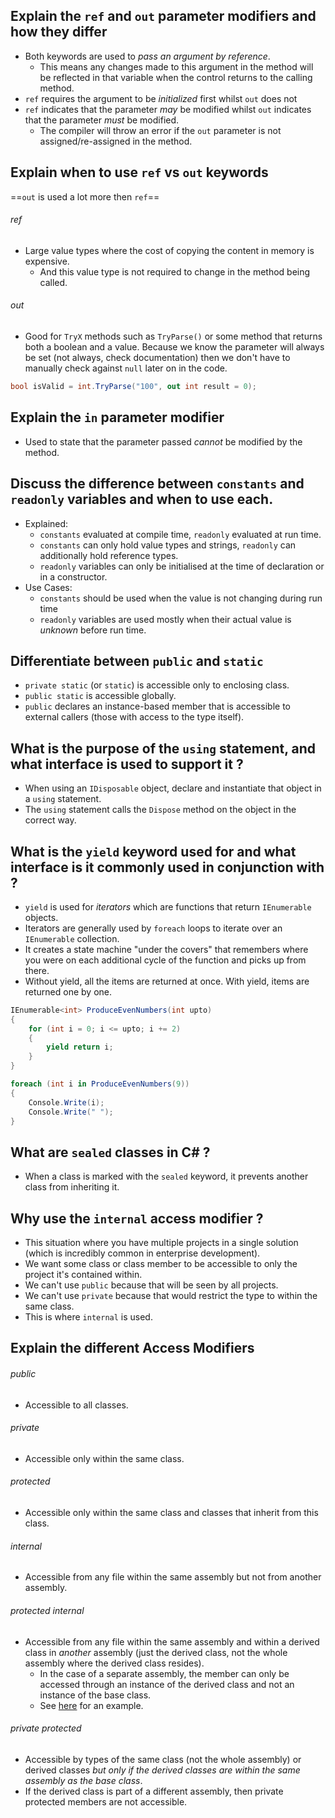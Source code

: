 ## Explain the `ref` and `out` parameter modifiers and how they differ
- Both keywords are used to *pass an argument by reference*.
	- This means any changes made to this argument in the method will be reflected in that variable when the control returns to the calling method.
- `ref` requires the argument to be *initialized* first whilst `out` does not
- `ref` indicates that the parameter *may* be modified whilst `out` indicates that the parameter *must* be modified.
	- The compiler will throw an error if the `out` parameter is not assigned/re-assigned in the method.

## Explain when to use `ref` vs `out` keywords
==`out` is used a lot more then `ref`==
###### ref
- Large value types where the cost of copying the content in memory is expensive.
	- And this value type is not required to change in the method being called.
###### out
- Good for `TryX` methods such as `TryParse()` or some method that returns both a boolean and a value. Because we know the parameter will always be set (not always, check documentation) then we don't have to manually check against `null` later on in the code.
```C#
bool isValid = int.TryParse("100", out int result = 0);
```

## Explain the `in` parameter modifier 
- Used to state that the parameter passed *cannot* be modified by the method.

## Discuss the difference between `constants` and `readonly` variables and when to use each.
- Explained:
	- `constants` evaluated at compile time, `readonly` evaluated at run time.
	- `constants` can only hold value types and strings, `readonly` can additionally hold reference types.
	- `readonly` variables can only be initialised at the time of declaration or in a constructor.
- Use Cases:
	- `constants` should be used when the value is not changing during run time
	- `readonly` variables are used mostly when their actual value is *unknown* before run time.

## Differentiate between `public` and `static`
- `private static` (or `static`) is accessible only to enclosing class.
- `public static` is accessible globally.
- `public` declares an instance-based member that is accessible to external callers (those with access to the type itself).

## What is the purpose of the `using` statement, and what interface is used to support it ?
- When using an `IDisposable` object, declare and instantiate that object in a `using` statement.
- The `using` statement calls the `Dispose` method on the object in the correct way.

## What is the `yield` keyword used for and what interface is it commonly used in conjunction with ?
- `yield` is used for *iterators* which are functions that return `IEnumerable` objects.
- Iterators are generally used by `foreach` loops to iterate over an `IEnumerable` collection.
- It creates a state machine "under the covers" that remembers where you were on each additional cycle of the function and picks up from there.
- Without yield, all the items are returned at once. With yield, items are returned one by one.
```c#
IEnumerable<int> ProduceEvenNumbers(int upto)
{
    for (int i = 0; i <= upto; i += 2)
    {
        yield return i;
    }
}

foreach (int i in ProduceEvenNumbers(9))
{
    Console.Write(i);
    Console.Write(" ");
}
```

## What are `sealed` classes in C# ?
- When a class is marked with the `sealed` keyword, it prevents another class from inheriting it.

## Why use the `internal` access modifier ?
- This situation where you have multiple projects in a single solution (which is incredibly common in enterprise development).
- We want some class or class member to be accessible to only the project it's contained within.
- We can't use `public` because that will be seen by all projects.
- We can't use `private` because that would restrict the type to within the same class.
- This is where `internal` is used.

## Explain the different Access Modifiers
###### public
- Accessible to all classes.
###### private
- Accessible only within the same class.
###### protected
- Accessible only within the same class and classes that inherit from this class.
###### internal
- Accessible from any file within the same assembly but not from another assembly.
###### protected internal
- Accessible from any file within the same assembly and within a derived class in *another* assembly (just the derived class, not the whole assembly where the derived class resides). 
	- In the case of a separate assembly, the member can only be accessed through an instance of the derived class and not an instance of the base class.
	- See [here](https://learn.microsoft.com/en-us/dotnet/csharp/language-reference/keywords/protected-internal#example) for an example.
###### private protected
- Accessible by types of the same class (not the whole assembly) or derived classes *but only if the derived classes are within the same assembly as the base class*.
- If the derived class is part of a different assembly, then private protected members are not accessible.